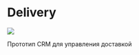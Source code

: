 # Delivery

![](https://hemulgm.ru/wp-content/uploads/2019/07/deliverycrm.png)

Прототип CRM для управления доставкой

